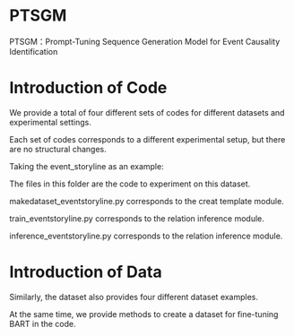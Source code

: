 # PTSGM
PTSGM：Prompt-Tuning Sequence Generation Model for Event Causality Identification
# Introduction of Code
We provide a total of four different sets of codes for different datasets and experimental settings.  

Each set of codes corresponds to a different experimental setup, but there are no structural changes.  

Taking the event_storyline as an example:  

The files in this folder are the code to experiment on this dataset.  

makedataset_eventstoryline.py corresponds to the creat template module.  

train_eventstoryline.py corresponds to the relation inference module.  

inference_eventstoryline.py corresponds to the relation inference module.  


# Introduction of Data
Similarly, the dataset also provides four different dataset examples.  

At the same time, we provide methods to create a dataset for fine-tuning BART in the code.  
